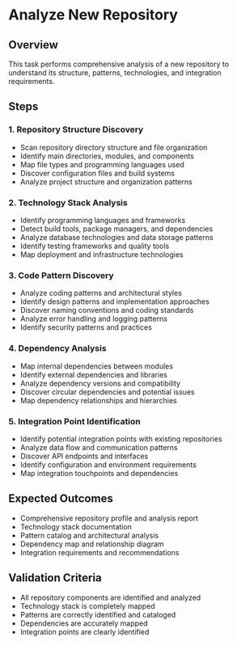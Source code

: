 # Analyze New Repository

## Overview

This task performs comprehensive analysis of a new repository to understand its structure, patterns, technologies, and integration requirements.

## Steps

### 1. Repository Structure Discovery

- Scan repository directory structure and file organization
- Identify main directories, modules, and components
- Map file types and programming languages used
- Discover configuration files and build systems
- Analyze project structure and organization patterns

### 2. Technology Stack Analysis

- Identify programming languages and frameworks
- Detect build tools, package managers, and dependencies
- Analyze database technologies and data storage patterns
- Identify testing frameworks and quality tools
- Map deployment and infrastructure technologies

### 3. Code Pattern Discovery

- Analyze coding patterns and architectural styles
- Identify design patterns and implementation approaches
- Discover naming conventions and coding standards
- Analyze error handling and logging patterns
- Identify security patterns and practices

### 4. Dependency Analysis

- Map internal dependencies between modules
- Identify external dependencies and libraries
- Analyze dependency versions and compatibility
- Discover circular dependencies and potential issues
- Map dependency relationships and hierarchies

### 5. Integration Point Identification

- Identify potential integration points with existing repositories
- Analyze data flow and communication patterns
- Discover API endpoints and interfaces
- Identify configuration and environment requirements
- Map integration touchpoints and dependencies

## Expected Outcomes

- Comprehensive repository profile and analysis report
- Technology stack documentation
- Pattern catalog and architectural analysis
- Dependency map and relationship diagram
- Integration requirements and recommendations

## Validation Criteria

- All repository components are identified and analyzed
- Technology stack is completely mapped
- Patterns are correctly identified and cataloged
- Dependencies are accurately mapped
- Integration points are clearly identified
